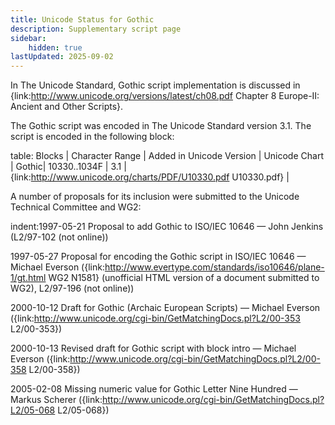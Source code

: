 ```yaml
---
title: Unicode Status for Gothic
description: Supplementary script page
sidebar:
    hidden: true
lastUpdated: 2025-09-02
---
```


In The Unicode Standard, Gothic script implementation is discussed in {link:http://www.unicode.org/versions/latest/ch08.pdf Chapter 8 Europe-II: Ancient and Other Scripts}.

[comment]: # (end of intro)

[comment]: # (start of blocks)

The Gothic script was encoded in The Unicode Standard version 3.1. The script is encoded in the following block:

table:
Blocks | Character Range | Added in Unicode Version | Unicode Chart |
Gothic| 10330..1034F | 3.1 | {link:http://www.unicode.org/charts/PDF/U10330.pdf U10330.pdf} |

[comment]: # (end of blocks)

[comment]: # (start of chars)



[comment]: # (end of chars)

[comment]: # (start of rest)

A number of proposals for its inclusion were submitted to the Unicode Technical Committee and WG2:

indent:1997-05-21 Proposal to add Gothic to ISO/IEC 10646 — John Jenkins (L2/97-102  (not online))

1997-05-27 Proposal for encoding the Gothic script in ISO/IEC 10646 — Michael Everson ({link:http://www.evertype.com/standards/iso10646/plane-1/gt.html WG2 N1581} (unofficial HTML version of a document submitted to WG2), L2/97-196 (not online))

2000-10-12 Draft for Gothic (Archaic European Scripts) — Michael Everson ({link:http://www.unicode.org/cgi-bin/GetMatchingDocs.pl?L2/00-353 L2/00-353})

2000-10-13 Revised draft for Gothic script with block intro — Michael Everson ({link:http://www.unicode.org/cgi-bin/GetMatchingDocs.pl?L2/00-358 L2/00-358})

2005-02-08 Missing numeric value for Gothic Letter Nine Hundred — Markus Scherer ({link:http://www.unicode.org/cgi-bin/GetMatchingDocs.pl?L2/05-068 L2/05-068})
